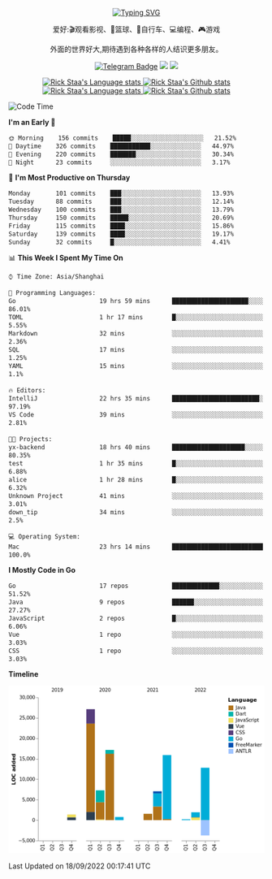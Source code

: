<div align="center"> 

[![Typing SVG](https://readme-typing-svg.herokuapp.com?size=25&duration=2500&color=eeeeee&vCenter=true&width=200&height=40&lines=Hi+there+%F0%9F%91%8B%F0%9F%8F%BB;I'm+DanBai)](https://git.io/typing-svg)

爱好:🎬观看影视、🏀篮球、🚴自行车、💻编程、🎮游戏

外面的世界好大,期待遇到各种各样的人结识更多朋友。

[![Telegram Badge](https://img.shields.io/badge/-Telegram-blue?style=flat&logo=Telegram&logoColor=white)](https://t.me/danbai9420) 
[![](https://img.shields.io/badge/-Blog-brightgreen?style=flat&logo=Blogger&logoColor=white)](https://p00q.cn)
[![](https://img.shields.io/badge/-Email-red?style=flat&logo=Mail.Ru&logoColor=white)](mailto:danbai@88.com)
</div>

<!-- Light Mode -->
<div align="center"> 
<a href="https://github.com/anuraghazra/github-readme-stats#gh-light-mode-only">
<img height=200 src="https://github-readme-stats-git-master-rstaa-rickstaa.vercel.app/api/top-langs/?username=danbai225&layout=compact&langs_count=10&hide_border=1&role=OWNER,COLLABORATOR#gh-light-mode-only" alt="Rick Staa's Language stats" />
</a>
<a href="https://github.com/anuraghazra/github-readme-stats#gh-light-mode-only">
<img height=200 src="https://github-readme-stats-git-master-rstaa-rickstaa.vercel.app/api?username=danbai225&show_icons=true&count_private=true&line_height=28&hide_border=1&include_all_commits=true&card_width=450&role=OWNER,COLLABORATOR&exclude_repo=github-readme-stats#gh-light-mode-only" alt="Rick Staa's Github stats" />
</a>
</div>

<!-- Dark Mode -->
<div align="center"> 
<a href="https://github.com/anuraghazra/github-readme-stats#gh-dark-mode-only">
<img height=200 src="https://github-readme-stats-git-master-rstaa-rickstaa.vercel.app/api/top-langs/?username=danbai225&layout=compact&langs_count=10&hide_border=1&role=OWNER,COLLABORATOR&theme=github_dark#gh-dark-mode-only" alt="Rick Staa's Language stats" />
</a>
<a href="https://github.com/anuraghazra/github-readme-stats#gh-dark-mode-only">
<img height=200 src="https://github-readme-stats-git-master-rstaa-rickstaa.vercel.app/api?username=danbai225&show_icons=true&count_private=true&line_height=28&hide_border=1&include_all_commits=true&card_width=450&role=OWNER,COLLABORATOR&exclude_repo=github-readme-stats&theme=github_dark#gh-dark-mode-only" alt="Rick Staa's Github stats" />
</a>
</div>

<!--START_SECTION:waka-->
![Code Time](http://img.shields.io/badge/Code%20Time-47%20hrs%207%20mins-blue)

**I'm an Early 🐤** 

```text
🌞 Morning    156 commits    █████░░░░░░░░░░░░░░░░░░░░   21.52% 
🌆 Daytime    326 commits    ███████████░░░░░░░░░░░░░░   44.97% 
🌃 Evening    220 commits    ███████░░░░░░░░░░░░░░░░░░   30.34% 
🌙 Night      23 commits     ░░░░░░░░░░░░░░░░░░░░░░░░░   3.17%

```
📅 **I'm Most Productive on Thursday** 

```text
Monday       101 commits    ███░░░░░░░░░░░░░░░░░░░░░░   13.93% 
Tuesday      88 commits     ███░░░░░░░░░░░░░░░░░░░░░░   12.14% 
Wednesday    100 commits    ███░░░░░░░░░░░░░░░░░░░░░░   13.79% 
Thursday     150 commits    █████░░░░░░░░░░░░░░░░░░░░   20.69% 
Friday       115 commits    ████░░░░░░░░░░░░░░░░░░░░░   15.86% 
Saturday     139 commits    ████░░░░░░░░░░░░░░░░░░░░░   19.17% 
Sunday       32 commits     █░░░░░░░░░░░░░░░░░░░░░░░░   4.41%

```


📊 **This Week I Spent My Time On** 

```text
⌚︎ Time Zone: Asia/Shanghai

💬 Programming Languages: 
Go                       19 hrs 59 mins      █████████████████████░░░░   86.01% 
TOML                     1 hr 17 mins        █░░░░░░░░░░░░░░░░░░░░░░░░   5.55% 
Markdown                 32 mins             ░░░░░░░░░░░░░░░░░░░░░░░░░   2.36% 
SQL                      17 mins             ░░░░░░░░░░░░░░░░░░░░░░░░░   1.25% 
YAML                     15 mins             ░░░░░░░░░░░░░░░░░░░░░░░░░   1.1%

🔥 Editors: 
IntelliJ                 22 hrs 35 mins      ████████████████████████░   97.19% 
VS Code                  39 mins             ░░░░░░░░░░░░░░░░░░░░░░░░░   2.81%

🐱‍💻 Projects: 
yx-backend               18 hrs 40 mins      ████████████████████░░░░░   80.35% 
test                     1 hr 35 mins        █░░░░░░░░░░░░░░░░░░░░░░░░   6.88% 
alice                    1 hr 28 mins        █░░░░░░░░░░░░░░░░░░░░░░░░   6.32% 
Unknown Project          41 mins             ░░░░░░░░░░░░░░░░░░░░░░░░░   3.01% 
down_tip                 34 mins             ░░░░░░░░░░░░░░░░░░░░░░░░░   2.5%

💻 Operating System: 
Mac                      23 hrs 14 mins      █████████████████████████   100.0%

```

**I Mostly Code in Go** 

```text
Go                       17 repos            █████████████░░░░░░░░░░░░   51.52% 
Java                     9 repos             ██████░░░░░░░░░░░░░░░░░░░   27.27% 
JavaScript               2 repos             █░░░░░░░░░░░░░░░░░░░░░░░░   6.06% 
Vue                      1 repo              ░░░░░░░░░░░░░░░░░░░░░░░░░   3.03% 
CSS                      1 repo              ░░░░░░░░░░░░░░░░░░░░░░░░░   3.03%

```


**Timeline**

![Chart not found](https://raw.githubusercontent.com/danbai225/danbai225/master/charts/bar_graph.png) 


 Last Updated on 18/09/2022 00:17:41 UTC
<!--END_SECTION:waka-->
